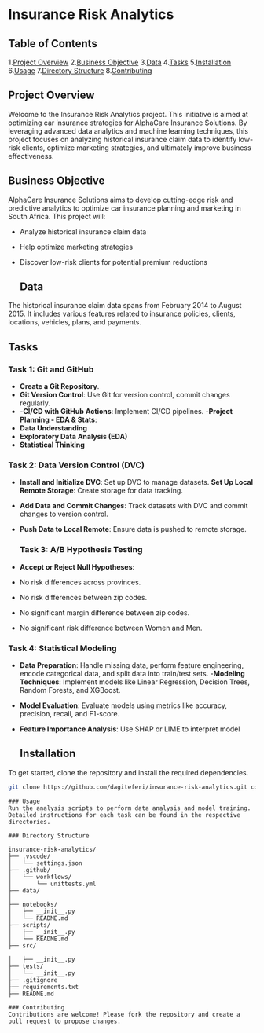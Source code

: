 # Insurance Risk Analytics

## Table of Contents 
1.[Project Overview](#project-overview)
2.[Business Objective](#business-objective)
3.[Data](#data)
4.[Tasks](#Tasks)
5.[Installation](#installation)
6.[Usage](#usage)
7.[Directory Structure](#directory-structure)
8.[Contributing](#contributing)

## Project Overview 
Welcome to the Insurance Risk Analytics project. This initiative is aimed at optimizing car insurance strategies for AlphaCare Insurance Solutions. By leveraging advanced data analytics and machine learning techniques, this project focuses on analyzing historical insurance claim data to identify low-risk clients, optimize marketing strategies, and ultimately improve business effectiveness.

## Business Objective 
AlphaCare Insurance Solutions aims to develop cutting-edge risk and predictive analytics to optimize car insurance planning and marketing in South Africa. This project will:
- Analyze historical insurance claim data
- Help optimize marketing strategies
- Discover low-risk clients for potential premium reductions

  ## Data
The historical insurance claim data spans from February 2014 to August 2015. It includes various features related to insurance policies, clients, locations, vehicles, plans, and payments.

## Tasks
### Task 1: Git and GitHub
- **Create a Git Repository**.
- **Git Version Control**: Use Git for version control, commit changes regularly.
- -**CI/CD with GitHub Actions**: Implement CI/CD pipelines.
-**Project Planning - EDA & Stats**:
- **Data Understanding**
- **Exploratory Data Analysis (EDA)**
- **Statistical Thinking**

### Task 2: Data Version Control (DVC) 
- **Install and Initialize DVC**: Set up DVC to manage datasets.
**Set Up Local Remote Storage**: Create storage for data tracking.
- **Add Data and Commit Changes**: Track datasets with DVC and commit changes to version control.
- **Push Data to Local Remote**: Ensure data is pushed to remote storage.

  ### Task 3: A/B Hypothesis Testing
- **Accept or Reject Null Hypotheses**:
- No risk differences across provinces.
- No risk differences between zip codes.
- No significant margin difference between zip codes.
- No significant risk difference between Women and Men.

### Task 4: Statistical Modeling 
- **Data Preparation**: Handle missing data, perform feature engineering, encode categorical data, and split data into train/test sets.
-**Modeling Techniques**: Implement models like Linear Regression, Decision Trees, Random Forests, and XGBoost.
- **Model Evaluation**: Evaluate models using metrics like accuracy, precision, recall, and F1-score.
- **Feature Importance Analysis**: Use SHAP or LIME to interpret model

  ## Installation
To get started, clone the repository and install the required dependencies.

```bash 
git clone https://github.com/dagiteferi/insurance-risk-analytics.git cd insurance-risk-analytics python -m venv venv source venv/bin/activate # On Windows use `.\venv\Scripts\activate` pip install -r requirements.txt

```
```
### Usage
Run the analysis scripts to perform data analysis and model training. Detailed instructions for each task can be found in the respective directories.

### Directory Structure

insurance-risk-analytics/
├── .vscode/
│   └── settings.json
├── .github/
│   └── workflows/
│       └── unittests.yml
├── data/
│   
├── notebooks/
│   ├── __init__.py
│   └── README.md
├── scripts/
│   ├── __init__.py
│   └── README.md
├── src/

│   ├── __init__.py
├── tests/
│   └── __init__.py
├── .gitignore
├── requirements.txt
├── README.md

### Contributing
Contributions are welcome! Please fork the repository and create a pull request to propose changes.
